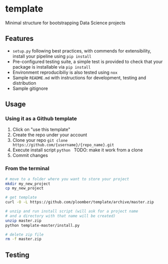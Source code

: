 # template

Minimal structure for bootstrapping Data Science projects

## Features

* `setup.py` following best practices, with commends for extensibility, install your pipeline using `pip install`
* Pre-configured testing suite, a simple test is provided to check that your package is installable via `pip install`
* Environment reproducibiliy is also tested using `nox`
* Sample `README.md` with instructions for development, testing and distribution
* Sample gitignore

## Usage

### Using it as a Github template

1. Click on "use this template"
2. Create the repo under your account
3. Clone your repo `git clone https://github.com/{username}/{repo_name}.git`
4. Execute install script `python ` TODO: make it work from a clone
5. Commit changes


### From the terminal

```bash
# move to a folder where you want to store your project
mkdir my_new_project
cp my_new_project

# get template
curl -O -L https://github.com/ploomber/template/archive/master.zip

# unzip and run install script (will ask for a project name
# and a directory with that name will be created)
unzip master.zip
python template-master/install.py

# delete zip file
rm -f master.zip
```

## Testing
